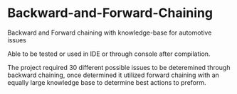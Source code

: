 # Backward-and-Forward-Chaining
Backward and Forward chaining with knowledge-base for automotive issues

Able to be tested or used in IDE or through console after compilation. 

The project required 30 different possible issues to be deteremined through backward chaining, once determined it utilized forward chaining with an equally large knowledge base to determine best actions to preform. 
